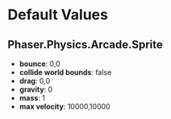 # Default Values

## Phaser.Physics.Arcade.Sprite

* **bounce**: 0,0
* **collide world bounds**: false
* **drag**: 0,0
* **gravity**: 0
* **mass**: 1
* **max velocity**: 10000,10000